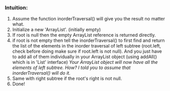 ### ​Intuition:
1. Assume the function inorderTraversal() will give you the result no matter what.
2. Initialize a new 'ArrayList'. (initially empty)
3. If root is null then the empty ArrayList reference is returned directly.
4. if root is not empty then tell the inorderTraversal() to first find and return the list of the elements in the inorder traversal of left subtree (root.left, check before doing make sure if root.left is not null). And you just have to add all of them individually in your ArrayList object (using addAll() which is in 'List' interface)
*Your ArrayList object will now have all the elements of left subtree. How? I told you to assume that inorderTraversal() will do it.*
5. Same with right subtree if the root's right is not null.
6. Done!
